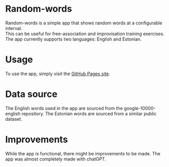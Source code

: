 # Random-words
Random-words is a simple app that shows random words at a configurable interval.  
This can be useful for free-association and improvisation training exercises. The app currently supports two languages: English and Estonian.

# Usage
To use the app, simply visit the [GitHub Pages site](https://ra13s.github.io/random-words/).

# Data source
The English words used in the app are sourced from the google-10000-english repository. The Estonian words are sourced from a similar public dataset.

# Improvements
While the app is functional, there might be improvements to be made. The app was almost completely made with chatGPT.  
